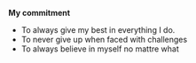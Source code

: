 **My commitment**
- To always give my best in everything I do.
- To never give up when faced with challenges
- To always believe in myself no mattre what
